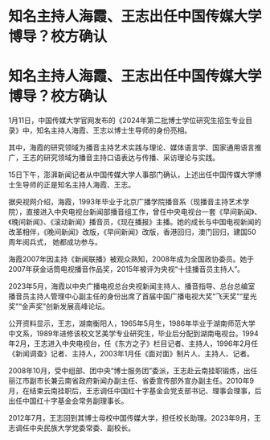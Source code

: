 # 知名主持人海霞、王志出任中国传媒大学博导？校方确认

# 知名主持人海霞、王志出任中国传媒大学博导？校方确认

1月11日，中国传媒大学官网发布的《2024年第二批博士学位研究生招生专业目录》中，知名主持人海霞、王志以博士生导师的身份亮相。

其中，海霞的研究领域为播音主持艺术实践与理论、媒体语言学、国家通用语言推广，王志的研究领域为播音主持口语表达与传播、采访理论与实践。

15日下午，澎湃新闻记者从中国传媒大学人事部门确认，上述出任中国传媒大学博士生导师的正是知名主持人海霞、王志。

据央视网介绍，海霞，1993年毕业于北京广播学院播音系（现播音主持艺术学院），直接进入中央电视台新闻部播音组工作，曾任中央电视台一套《早间新闻》、《晚间新闻》、《滚动新闻》播音员，《现在播报》主播。她的成长与中国电视新闻的改革相伴，《晚间新闻》改版，《早间新闻》改版，香港回归，澳门回归，建国50周年阅兵式，
她都成功参与。

海霞2007年因主持《新闻联播》被观众熟知，2008年成为全国政协委员。她于2007年获金话筒电视播音作品奖，2015年被评为央视“十佳播音员主持人”。

2023年5月，海霞以中央广播电视总台央视新闻主持人、播音指导、总台总编室播音员主持人管理中心副主任的身份出席了首届中国广播电视大奖“飞天奖”“星光奖”“金声奖”创新发展高峰论坛。

公开资料显示，王志，湖南衡阳人，1965年5月生，1986年毕业于湖南师范大学中文系，1989年进修该校文艺美学专业研究生，毕业后分配到湖南电视台。1994年2月，王志进入中央电视台，任《东方之子》栏目记者、主持人，1996年2月任《新闻调查》记者、主持人，2003年1月任《面对面》制片人、主持人、记者。

2008年10月，受中组部、团中央“博士服务团”委派，王志赴云南挂职锻炼，出任丽江市副市长兼云南省政府新闻办副主任、省委宣传部外宣办副主任。2010年9月，在结束云南挂职后，王志调任中国红十字基金会党支部书记、理事会理事，后出任中国红十字基金会常务副理事长。

2012年7月，王志回到其博士母校中国传媒大学，担任校长助理。2023年9月，王志调任中央民族大学党委常委、副校长。


